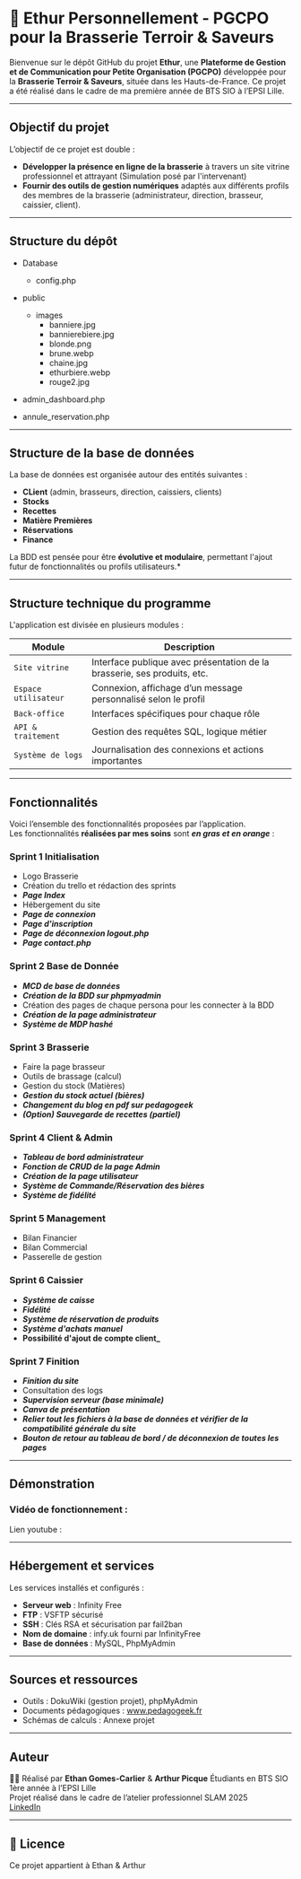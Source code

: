 # 🍺 Ethur Personnellement - PGCPO pour la Brasserie Terroir & Saveurs

Bienvenue sur le dépôt GitHub du projet **Ethur**, une **Plateforme de Gestion et de Communication pour Petite Organisation (PGCPO)** développée pour la **Brasserie Terroir & Saveurs**, située dans les Hauts-de-France. Ce projet a été réalisé dans le cadre de ma première année de BTS SIO à l’EPSI Lille.

---

## Objectif du projet

L’objectif de ce projet est double :  
- **Développer la présence en ligne de la brasserie** à travers un site vitrine professionnel et attrayant (Simulation posé par l'intervenant)  
- **Fournir des outils de gestion numériques** adaptés aux différents profils des membres de la brasserie (administrateur, direction, brasseur, caissier, client).

---

## Structure du dépôt

- Database
   - config.php
- public
   - images
      - banniere.jpg
      - bannierebiere.jpg
      - blonde.png
      - brune.webp
      - chaine.jpg
      - ethurbiere.webp
      - rouge2.jpg
        
- admin_dashboard.php
- annule_reservation.php

---

## Structure de la base de données

La base de données est organisée autour des entités suivantes :
- **CLient** (admin, brasseurs, direction, caissiers, clients)
- **Stocks**
- **Recettes**
- **Matière Premières**
- **Réservations**
- **Finance**


 La BDD est pensée pour être **évolutive et modulaire**, permettant l'ajout futur de fonctionnalités ou profils utilisateurs.*

---

## Structure technique du programme

L'application est divisée en plusieurs modules :

| Module                    | Description |
|--------------------------|-------------|
| `Site vitrine`           | Interface publique avec présentation de la brasserie, ses produits, etc. |
| `Espace utilisateur`     | Connexion, affichage d’un message personnalisé selon le profil |
| `Back-office`            | Interfaces spécifiques pour chaque rôle |
| `API & traitement`       | Gestion des requêtes SQL, logique métier |
| `Système de logs`        | Journalisation des connexions et actions importantes |

---

## Fonctionnalités

Voici l’ensemble des fonctionnalités proposées par l’application.  
Les fonctionnalités **réalisées par mes soins** sont **_en gras et en orange_** :

### Sprint 1 Initialisation 
- Logo Brasserie
- Création du trello et rédaction des sprints
- **_Page Index_**
- Hébergement du site
- **_Page de connexion_**
- **_Page d'inscription_**
- **_Page de déconnexion logout.php_**
- **_Page contact.php_**

### Sprint 2 Base de Donnée
- **_MCD de base de données_**
- **_Création de la BDD sur phpmyadmin_**
- Création des pages de chaque persona pour les connecter à la BDD
- **_Création de la page administrateur_**
- **_Système de MDP hashé_**

### Sprint 3 Brasserie
- Faire la page brasseur
- Outils de brassage (calcul)
- Gestion du stock (Matières)
- **_Gestion du stock actuel (bières)_**
- **_Changement du blog en pdf sur pedagogeek_**
- **_(Option) Sauvegarde de recettes (partiel)_**

### Sprint 4 Client & Admin
- **_Tableau de bord administrateur_**
- **_Fonction de CRUD de la page Admin_**
- **_Création de la page utilisateur_**
- **_Système de Commande/Réservation des bières_**
- **_Système de fidélité_**

### Sprint 5 Management
- Bilan Financier
- Bilan Commercial
- Passerelle de gestion

### Sprint 6 Caissier
- **_Système de caisse_**
- **_Fidélité_**
- **_Système de réservation de produits_**
- **_Système d'achats manuel_**
- **Possibilité d'ajout de compte client_**

### Sprint 7 Finition 
- **_Finition du site_**
- Consultation des logs
- **_Supervision serveur (base minimale)_**
- **_Canva de présentation_**
- **_Relier tout les fichiers à la base de données et vérifier de la compatibilité générale du site_**
- **_Bouton de retour au tableau de bord / de déconnexion de toutes les pages_**

---

## Démonstration

### Vidéo de fonctionnement :

Lien youtube : 

---

## Hébergement et services

Les services installés et configurés :
- **Serveur web** : Infinity Free
- **FTP** : VSFTP sécurisé
- **SSH** : Clés RSA et sécurisation par fail2ban
- **Nom de domaine** : infy.uk fourni par InfinityFree
- **Base de données** : MySQL, PhpMyAdmin

---

## Sources et ressources
 
- Outils : DokuWiki (gestion projet), phpMyAdmin  
- Documents pédagogiques : www.pedagogeek.fr  
- Schémas de calculs : Annexe projet

---

## Auteur

👨‍💻 Réalisé par **Ethan Gomes-Carlier** & **Arthur Picque** 
Étudiants en BTS SIO 1ère année à l’EPSI Lille  
Projet réalisé dans le cadre de l’atelier professionnel SLAM 2025  
[LinkedIn](www.linkedin.com/in/ethang-gomes-carlier-350570327) 

---

## 📝 Licence

Ce projet appartient à Ethan & Arthur

